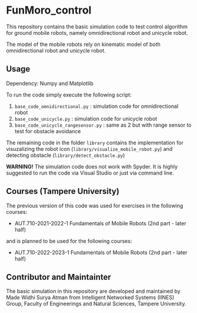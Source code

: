 # FunMoro_control

This repository contains the basic simulation code to test control algorithm for ground mobile robots, namely omnidirectional robot and unicycle robot.

The model of the mobile robots rely on kinematic model of both omnidirectional robot and unicycle robot.

## Usage

Dependency: Numpy and Matplotlib

To run the code simply execute the following script:
1. ```base_code_omnidirectional.py``` : simulation code for omnidirectional robot
2. ```base_code_unicycle.py``` : simulation code for unicycle robot
3. ```base_code_unicycle_rangesensor.py``` : same as 2 but with range sensor to test for obstacle avoidance

The remaining code in the folder ```library``` contains the implementation for visuzalizing the robot icon (```library/visualize_mobile_robot.py```) and detecting obstacle (```library/detect_obstacle.py```)


**WARNING!**
The simulation code does not work with Spyder. It is highly suggested to run the code via Visual Studio or just via command line.


## Courses (Tampere University)
The previous version of this code was used for exercises in the following courses:
- AUT.710-2021-2022-1 Fundamentals of Mobile Robots (2nd part - later half)

and is planned to be used for the following courses:
- AUT.710-2022-2023-1 Fundamentals of Mobile Robots (2nd part - later half)


## Contributor and Maintainter

The basic simulation in this repository are developed and maintained by Made Widhi Surya Atman from Intelligent Networked Systems (IINES) Group, Faculty of Engineerings and Natural Sciences, Tampere University.
